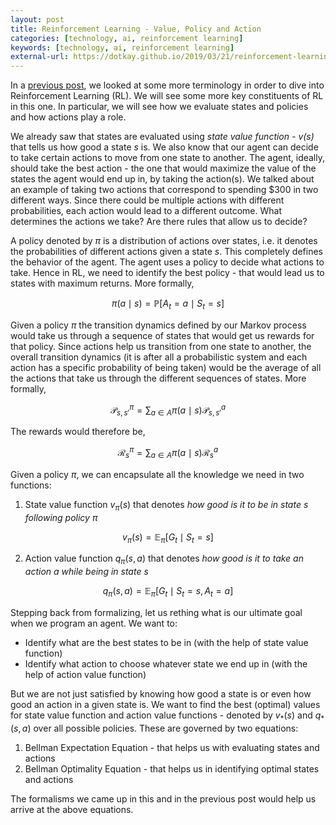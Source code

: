 ```yaml
---
layout: post
title: Reinforcement Learning - Value, Policy and Action
categories: [technology, ai, reinforcement learning]
keywords: [technology, ai, reinforcement learning]
external-url: https://dotkay.github.io/2019/03/21/reinforcement-learning-vpa
---
```


In a [previous post](https://dotkay.github.io/2019/03/09/reinforcement-learning-theory), we looked at some more terminology in order to dive into Reinforcement Learning (RL). We will see some more key constituents of RL in this one. In particular, we will see how we evaluate states and policies and how actions play a role. 

We already saw that states are evaluated using *state value function - v(s)* that tells us how good a state *s* is. We also know that our agent can decide to take certain actions to move from one state to another. The agent, ideally, should take the best action - the one that would maximize the value of the states the agent would end up in, by taking the action(s). We talked about an example of taking two actions that correspond to spending \$300 in two different ways. Since there could be multiple actions with different probabilities, each action would lead to a different outcome. What determines the actions we take? Are there rules that allow us to decide?

A policy denoted by $\pi$ is a distribution of actions over states, i.e. it denotes the probabilities of different actions given a state *s*. This completely defines the behavior of the agent. The agent uses a policy to decide what actions to take. Hence in RL, we need to identify the best policy - that would lead us to states with maximum returns. More formally,

$$
\pi(a \mid s) = \mathbb{P}[A_t = a \mid S_t = s]
$$

Given a policy $\pi$ the transition dynamics defined by our Markov process would take us through a sequence of states that would get us rewards for that policy. Since actions help us transition from one state to another, the overall transition dynamics (it is after all a probabilistic system and each action has a specific probability of being taken) would be the average of all the actions that take us through the different sequences of states. More formally,

$$
\mathcal{P}^{\pi}_{s, s'} = \sum_{a \in A} \pi(a \mid s)\mathcal{P}_{s, s'}^{a}
$$

The rewards would therefore be,

$$
\mathcal{R}_{s}^{\pi} = \sum_{a \in A} \pi(a \mid s)\mathcal{R}^{a}_{s}
$$

Given a policy $\pi$, we can encapsulate all the knowledge we need in two functions:

1. State value function $v_{\pi}(s)$ that denotes *how good is it to be in state $s$ following policy $\pi$*

$$
v_{\pi}(s) = \mathbb{E}_{\pi}[G_t \mid S_t = s]
$$

2. Action value function $q_{\pi}(s, a)$ that denotes *how good is it to take an action $a$ while being in state $s$*

$$
q_{\pi}(s, a) = \mathbb{E}_{\pi}[G_t \mid S_t = s, A_t = a]
$$

Stepping back from formalizing, let us rething what is our ultimate goal when we program an agent. We want to:

- Identify what are the best states to be in (with the help of state value function)
- Identify what action to choose whatever state we end up in (with the help of action value function)

But we are not just satisfied by knowing how good a state is or even how good an action in a given state is. We want to find the best (optimal) values for state value function and action value functions - denoted by $v_{*}(s)$ and $q_{*}(s, a)$ over all possible policies. These are governed by two equations:

1. Bellman Expectation Equation - that helps us with evaluating states and actions
2. Bellman Optimality Equation - that helps us in identifying optimal states and actions

The formalisms we came up in this and in the previous post would help us arrive at the above equations.
